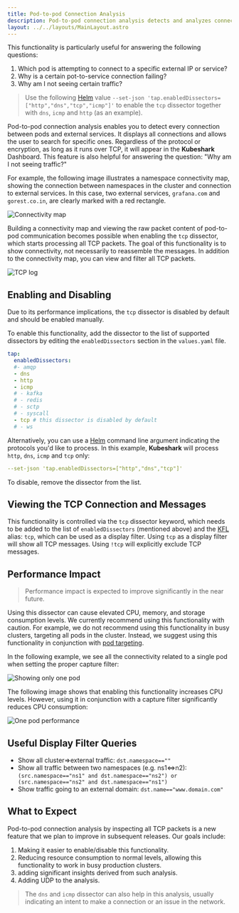 ```yaml
---
title: Pod-to-pod Connection Analysis
description: Pod-to-pod connection analysis detects and analyzes connections between pods and external services by processing all TCP packets. The `tcp` dissector is disabled by default due to its impact on performance and must be manually enabled. Use with caution, especially in small or targeted clusters. Future updates will improve usability, reduce resource use, and add UDP analysis.
layout: ../../layouts/MainLayout.astro
---
```


This functionality is particularly useful for answering the following questions:

1. Which pod is attempting to connect to a specific external IP or service?
2. Why is a certain pot-to-service connection failing?
3. Why am I not seeing certain traffic?

> Use the following [Helm](/en/install_helm) value `--set-json 'tap.enabledDissectors=["http","dns","tcp","icmp"]'` to enable the `tcp` dissector together with `dns`, `icmp` and `http` (as an example).

Pod-to-pod connection analysis enables you to detect every connection between pods and external services. It displays all connections and allows the user to search for specific ones. Regardless of the protocol or encryption, as long as it runs over TCP, it will appear in the **Kubeshark** Dashboard. This feature is also helpful for answering the question: "Why am I not seeing traffic?"

For example, the following image illustrates a namespace connectivity map, showing the connection between namespaces in the cluster and connection to external services. In this case, two external services, `grafana.com` and `gorest.co.in`, are clearly marked with a red rectangle.

![Connectivity map](/connectivity.png)

Building a connectivity map and viewing the raw packet content of pod-to-pod communication becomes possible when enabling the `tcp` dissector, which starts processing all TCP packets. The goal of this functionality is to show connectivity, not necessarily to reassemble the messages. In addition to the connectivity map, you can view and filter all TCP packets.

![TCP log](/tcp_log.png)

## Enabling and Disabling

Due to its performance implications, the `tcp` dissector is disabled by default and should be enabled manually.

To enable this functionality, add the dissector to the list of supported dissectors by editing the `enabledDissectors` section in the `values.yaml` file.

```yaml
tap:
  enabledDissectors:
  #- amqp
  - dns
  - http
  - icmp
  # - kafka
  # - redis
  # - sctp
  # - syscall
  - tcp # this dissector is disabled by default
  # - ws
```
Alternatively, you can use a [Helm](/en/install_helm) command line argument indicating the protocols you'd like to process. In this example, **Kubeshark** will process `http`, `dns`, `icmp` and `tcp` only:

```yaml
--set-json 'tap.enabledDissectors=["http","dns","tcp"]'
```

To disable, remove the dissector from the list.

## Viewing the TCP Connection and Messages

This functionality is controlled via the `tcp` dissector keyword, which needs to be added to the list of `enabledDissectors` (mentioned above) and the [KFL](/en/filtering) alias: `tcp`, which can be used as a display filter. Using `tcp` as a display filter will show all TCP messages. Using `!tcp` will explicitly exclude TCP messages.

## Performance Impact

> Performance impact is expected to improve significantly in the near future.
 
Using this dissector can cause elevated CPU, memory, and storage consumption levels. We currently recommend using this functionality with caution. For example, we do not recommend using this functionality in busy clusters, targeting all pods in the cluster. Instead, we suggest using this functionality in conjunction with [pod targeting](/en/pod_targeting).

In the following example, we see all the connectivity related to a single pod when setting the proper capture filter:

![Showing only one pod](/one_pod.png)

The following image shows that enabling this functionality increases CPU levels. However, using it in conjunction with a capture filter significantly reduces CPU consumption:

![One pod performance](/one_pod_perf.png)

## Useful Display Filter Queries

- Show all cluster=>external traffic: `dst.namespace==""`
- Show all traffic between two namespaces (e.g. ns1<=>n2): `(src.namespace=="ns1" and dst.namespace=="ns2") or (src.namespace=="ns2" and dst.namespace=="ns1")`
- Show traffic going to an external domain: `dst.name=="www.domain.com"`

## What to Expect

Pod-to-pod connection analysis by inspecting all TCP packets is a new feature that we plan to improve in subsequent releases. Our goals include:

1. Making it easier to enable/disable this functionality.
2. Reducing resource consumption to normal levels, allowing this functionality to work in busy production clusters.
3. adding significant insights derived from such analysis.
4. Adding UDP to the analysis.

> The `dns` and `icmp` dissector can also help in this analysis, usually indicating an intent to make a connection or an issue in the network.
